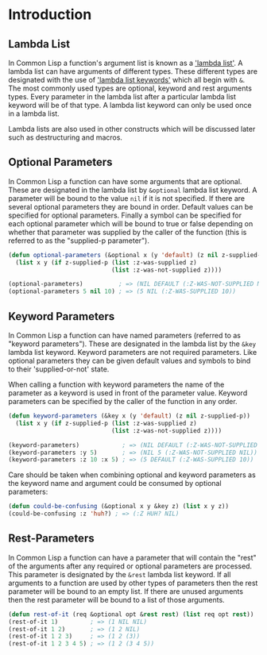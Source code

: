 # Introduction

## Lambda List

In Common Lisp a function's argument list is known as a ['lambda list'][lambda-list].
A lambda list can have arguments of different types.
These different types are designated with the use of ['lambda list keywords'][lambda-list-keyword] which all begin with `&`.
The most commonly used types are optional, keyword and rest arguments types.
Every parameter in the lambda list after a particular lambda list keyword will be of that type.
A lambda list keyword can only be used once in a lambda list.

Lambda lists are also used in other constructs which will be discussed later such as destructuring and macros.

## Optional Parameters

In Common Lisp a function can have some arguments that are optional.
These are designated in the lambda list by `&optional` lambda list keyword.
A parameter will be bound to the value `nil` if it is not specified.
If there are several optional parameters they are bound in order.
Default values can be specified for optional parameters.
Finally a symbol can be specified for each optional parameter which will be bound to true or false depending on whether that parameter was supplied by the caller of the function (this is referred to as the "supplied-p parameter").

```lisp
(defun optional-parameters (&optional x (y 'default) (z nil z-supplied-p))
  (list x y (if z-supplied-p (list :z-was-supplied z)
                             (list :z-was-not-supplied z))))

(optional-parameters)          ; => (NIL DEFAULT (:Z-WAS-NOT-SUPPLIED NIL))
(optional-parameters 5 nil 10) ; => (5 NIL (:Z-WAS-SUPPLIED 10))
```

## Keyword Parameters

In Common Lisp a function can have named parameters (referred to as  "keyword parameters").
These are designated in the lambda list by the `&key` lambda list keyword.
Keyword parameters are not required parameters.
Like optional parameters they can be given default values and symbols to bind to their 'supplied-or-not' state.

When calling a function with keyword parameters the name of the parameter as a keyword is used in front of the parameter value.
Keyword parameters can be specified by the caller of the function in any order.

```lisp
(defun keyword-parameters (&key x (y 'default) (z nil z-supplied-p))
  (list x y (if z-supplied-p (list :z-was-supplied z)
                             (list :z-was-not-supplied z))))

(keyword-parameters)            ; => (NIL DEFAULT (:Z-WAS-NOT-SUPPLIED NIL))
(keyword-parameters :y 5)       ; => (NIL 5 (:Z-WAS-NOT-SUPPLIED NIL))
(keyword-parameters :z 10 :x 5) ; => (5 DEFAULT (:Z-WAS-SUPPLIED 10))
```

Care should be taken when combining optional and keyword parameters as the keyword name and argument could be consumed by optional parameters:

```lisp
(defun could-be-confusing (&optional x y &key z) (list x y z))
(could-be-confusing :z 'huh?) ; => (:Z HUH? NIL)
```

## Rest-Parameters

In Common Lisp a function can have a parameter that will contain the "rest" of the arguments after any required or optional parameters are processed.
This parameter is designated by the `&rest` lambda list keyword.
If all arguments to a function are used by other types of parameters then the rest parameter will be bound to an empty list.
If there are unused arguments then the rest parameter will be bound to a list of those arguments.

```lisp
(defun rest-of-it (req &optional opt &rest rest) (list req opt rest))
(rest-of-it 1)         ; => (1 NIL NIL)
(rest-of-it 1 2)       ; => (1 2 NIL)
(rest-of-it 1 2 3)     ; => (1 2 (3))
(rest-of-it 1 2 3 4 5) ; => (1 2 (3 4 5))
```

[lambda-list]: http://www.lispworks.com/documentation/HyperSpec/Body/26_glo_l.htm#lambda_list
[lambda-list-keyword]: http://www.lispworks.com/documentation/HyperSpec/Body/26_glo_l.htm#lambda_list_keyword
